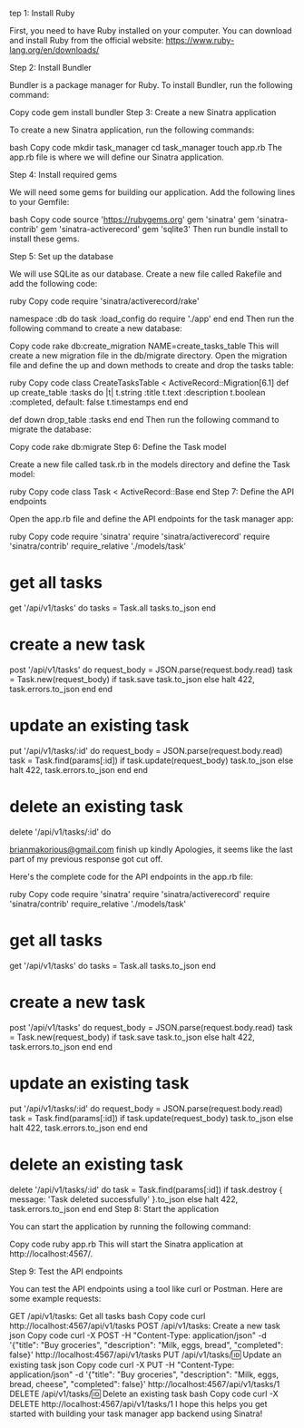tep 1: Install Ruby

First, you need to have Ruby installed on your computer. You can download and install Ruby from the official website: https://www.ruby-lang.org/en/downloads/

Step 2: Install Bundler

Bundler is a package manager for Ruby. To install Bundler, run the following command:

Copy code
gem install bundler
Step 3: Create a new Sinatra application

To create a new Sinatra application, run the following commands:

bash
Copy code
mkdir task_manager
cd task_manager
touch app.rb
The app.rb file is where we will define our Sinatra application.

Step 4: Install required gems

We will need some gems for building our application. Add the following lines to your Gemfile:

bash
Copy code
source 'https://rubygems.org'
gem 'sinatra'
gem 'sinatra-contrib'
gem 'sinatra-activerecord'
gem 'sqlite3'
Then run bundle install to install these gems.

Step 5: Set up the database

We will use SQLite as our database. Create a new file called Rakefile and add the following code:

ruby
Copy code
require 'sinatra/activerecord/rake'

namespace :db do
  task :load_config do
    require './app'
  end
end
Then run the following command to create a new database:

Copy code
rake db:create_migration NAME=create_tasks_table
This will create a new migration file in the db/migrate directory. Open the migration file and define the up and down methods to create and drop the tasks table:

ruby
Copy code
class CreateTasksTable < ActiveRecord::Migration[6.1]
  def up
    create_table :tasks do |t|
      t.string :title
      t.text :description
      t.boolean :completed, default: false
      t.timestamps
    end
  end

  def down
    drop_table :tasks
  end
end
Then run the following command to migrate the database:

Copy code
rake db:migrate
Step 6: Define the Task model

Create a new file called task.rb in the models directory and define the Task model:

ruby
Copy code
class Task < ActiveRecord::Base
end
Step 7: Define the API endpoints

Open the app.rb file and define the API endpoints for the task manager app:

ruby
Copy code
require 'sinatra'
require 'sinatra/activerecord'
require 'sinatra/contrib'
require_relative './models/task'

# get all tasks
get '/api/v1/tasks' do
  tasks = Task.all
  tasks.to_json
end

# create a new task
post '/api/v1/tasks' do
  request_body = JSON.parse(request.body.read)
  task = Task.new(request_body)
  if task.save
    task.to_json
  else
    halt 422, task.errors.to_json
  end
end

# update an existing task
put '/api/v1/tasks/:id' do
  request_body = JSON.parse(request.body.read)
  task = Task.find(params[:id])
  if task.update(request_body)
    task.to_json
  else
    halt 422, task.errors.to_json
  end
end

# delete an existing task
delete '/api/v1/tasks/:id' do



brianmakorious@gmail.com
finish up kindly
Apologies, it seems like the last part of my previous response got cut off.

Here's the complete code for the API endpoints in the app.rb file:

ruby
Copy code
require 'sinatra'
require 'sinatra/activerecord'
require 'sinatra/contrib'
require_relative './models/task'

# get all tasks
get '/api/v1/tasks' do
  tasks = Task.all
  tasks.to_json
end

# create a new task
post '/api/v1/tasks' do
  request_body = JSON.parse(request.body.read)
  task = Task.new(request_body)
  if task.save
    task.to_json
  else
    halt 422, task.errors.to_json
  end
end

# update an existing task
put '/api/v1/tasks/:id' do
  request_body = JSON.parse(request.body.read)
  task = Task.find(params[:id])
  if task.update(request_body)
    task.to_json
  else
    halt 422, task.errors.to_json
  end
end

# delete an existing task
delete '/api/v1/tasks/:id' do
  task = Task.find(params[:id])
  if task.destroy
    { message: 'Task deleted successfully' }.to_json
  else
    halt 422, task.errors.to_json
  end
end
Step 8: Start the application

You can start the application by running the following command:

Copy code
ruby app.rb
This will start the Sinatra application at http://localhost:4567/.

Step 9: Test the API endpoints

You can test the API endpoints using a tool like curl or Postman. Here are some example requests:

GET /api/v1/tasks: Get all tasks
bash
Copy code
curl http://localhost:4567/api/v1/tasks
POST /api/v1/tasks: Create a new task
json
Copy code
curl -X POST -H "Content-Type: application/json" -d '{"title": "Buy groceries", "description": "Milk, eggs, bread", "completed": false}' http://localhost:4567/api/v1/tasks
PUT /api/v1/tasks/:id: Update an existing task
json
Copy code
curl -X PUT -H "Content-Type: application/json" -d '{"title": "Buy groceries", "description": "Milk, eggs, bread, cheese", "completed": false}' http://localhost:4567/api/v1/tasks/1
DELETE /api/v1/tasks/:id: Delete an existing task
bash
Copy code
curl -X DELETE http://localhost:4567/api/v1/tasks/1
I hope this helps you get started with building your task manager app backend using Sinatra!